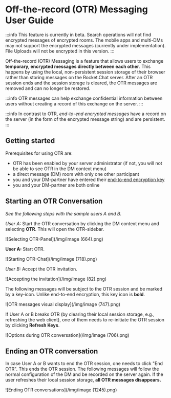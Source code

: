 # Off-the-record (OTR) Messaging User Guide

:::info
This feature is currently in beta. Search operations will not find encrypted messages of encrypted rooms. The mobile apps and multi-DMs may not support the encrypted messages (currently under implementation). File Uploads will not be encrypted in this version.
:::

Off-the-record (OTR) Messaging is a feature that allows users to exchange **temporary, encrypted messages directly between each other**. This happens by using the local, non-persistent session storage of their browser rather than storing messages on the Rocket.Chat server. After an OTR session ends and the session storage is cleared, the OTR messages are removed and can no longer be restored.

:::info
OTR messages can help exchange confidential information between users without creating a record of this exchange on the server.
:::

:::info
In contrast to OTR, _end-to-end encrypted messages_ have a record on the server (in the form of the encrypted message string) and are persistent.
:::

## Getting started

Prerequisites for using OTR are:

* OTR has been enabled by your server administrator (if not, you will not be able to see OTR in the DM context menu)
* a direct message (DM) room with only one other participant
* you and your DM-partner have entered their [end-to-end encryption key](../security-bundle/end-to-end-encryption-user-guide.md)
* you and your DM-partner are both online

## Starting an OTR Conversation

_See the following steps with the sample users A and B._

_User A:_ Start the OTR conversation by clicking the DM context menu and selecting **OTR**. This will open the OTR-sidebar.

![Selecting OTR-Panel](/img/image (664).png)

**User A:** Start OTR.

![Starting OTR-Chat](/img/image (718).png)

_User B:_ Accept the OTR invitation.

![Accepting the invitation](/img/image (82).png)

The following messages will be subject to the OTR session and be marked by a key-icon. Unlike end-to-end encryption, this key icon is **bold**.

![OTR messages visual display](/img/image (747).png)

If User A or B breaks OTR (by clearing their local session storage, e.g., refreshing the web client), one of them needs to re-initiate the OTR session by clicking **Refresh Keys**.

![Options during OTR conversation](/img/image (706).png)

## Ending an OTR conversation

In case User A or B wants to end the OTR session, one needs to click "End OTR". This ends the OTR session. The following messages will follow the normal configuration of the DM and be recorded on the server again. If the user refreshes their local session storage, **all OTR messages disappears.**

![Ending OTR conversations](/img/image (1245).png)
